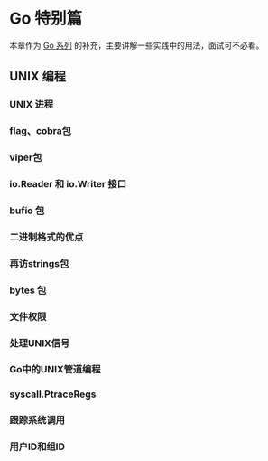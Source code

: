 # Go 特别篇

本章作为 [Go 系列](golang.md) 的补充，主要讲解一些实践中的用法，面试可不必看。

## UNIX 编程

### UNIX 进程

### flag、cobra包

### viper包

### io.Reader 和 io.Writer 接口

### bufio 包

### 二进制格式的优点

### 再访strings包

### bytes 包

### 文件权限

### 处理UNIX信号

### Go中的UNIX管道编程

### syscall.PtraceRegs

### 跟踪系统调用

### 用户ID和组ID

